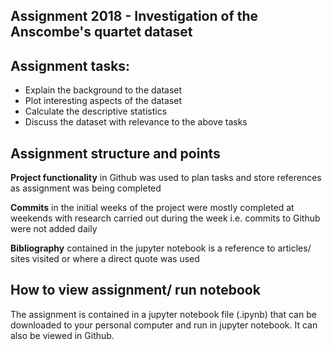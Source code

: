 ##                               Assignment 2018 - Investigation of the Anscombe's quartet dataset

## Assignment tasks:
 - Explain the background to the dataset
 - Plot interesting aspects of the dataset
 - Calculate the descriptive statistics
 - Discuss the dataset with relevance to the above tasks
  
## Assignment structure and points

**Project functionality** in Github was used to plan tasks and store references as assignment was being completed

**Commits** in the initial weeks of the project were mostly completed at weekends with research carried out during the week i.e. commits to Github were not added daily

**Bibliography** contained in the jupyter notebook is a reference to articles/ sites visited or where a direct quote was used

## How to view assignment/ run notebook

The assignment is contained in a jupyter notebook file (.ipynb) that can be downloaded to your personal computer and run in jupyter notebook. It can also be viewed in Github.  




